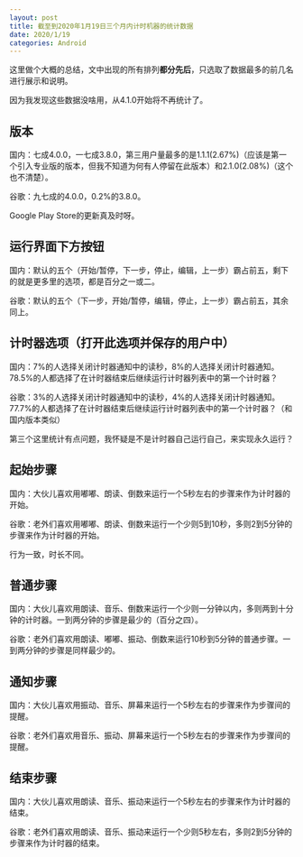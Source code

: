```yaml
---
layout: post
title: 截至到2020年1月19日三个月内计时机器的统计数据
date: 2020/1/19
categories: Android
---
```


这里做个大概的总结，文中出现的所有排列**都分先后**，只选取了数据最多的前几名进行展示和说明。

因为我发现这些数据没啥用，从4.1.0开始将不再统计了。

<!--more-->

## 版本

国内：七成4.0.0，一七成3.8.0，第三用户量最多的是1.1.1(2.67%)（应该是第一个引入专业版的版本，但我不知道为何有人停留在此版本）和2.1.0(2.08%)（这个也不清楚）。

谷歌：九七成的4.0.0，0.2%的3.8.0。

Google Play Store的更新真及时呀。

## 运行界面下方按钮

国内：默认的五个（开始/暂停，下一步，停止，编辑，上一步）霸占前五，剩下的就是更多里的选项，都是百分之一或二。

谷歌：默认的五个（下一步，开始/暂停，编辑，停止，上一步）霸占前五，其余同上。

## 计时器选项（打开此选项并保存的用户中）

国内：7%的人选择关闭计时器通知中的读秒，8%的人选择关闭计时器通知。78.5%的人都选择了在计时器结束后继续运行计时器列表中的第一个计时器？

谷歌：3%的人选择关闭计时器通知中的读秒，4%的人选择关闭计时器通知。77.7%的人都选择了在计时器结束后继续运行计时器列表中的第一个计时器？（和国内版本类似）

第三个这里统计有点问题，我怀疑是不是计时器自己运行自己，来实现永久运行？

## 起始步骤

国内：大伙儿喜欢用嘟嘟、朗读、倒数来运行一个5秒左右的步骤来作为计时器的开始。

谷歌：老外们喜欢用嘟嘟、朗读、倒数来运行一个少则5到10秒，多则2到5分钟的步骤来作为计时器的开始。

行为一致，时长不同。

## 普通步骤

国内：大伙儿喜欢用朗读、音乐、倒数来运行一个少则一分钟以内，多则两到十分钟的计时器。一到两分钟的步骤是最少的（百分之四）。

谷歌：老外们喜欢用朗读、嘟嘟、振动、倒数来运行10秒到5分钟的普通步骤。一到两分钟的步骤是同样最少的。

## 通知步骤

国内：大伙儿喜欢用振动、音乐、屏幕来运行一个5秒左右的步骤来作为步骤间的提醒。

谷歌：老外们喜欢用音乐、振动、屏幕来运行一个5秒左右的步骤来作为步骤间的提醒。

## 结束步骤

国内：大伙儿喜欢用朗读、音乐、振动来运行一个5秒左右的步骤来作为计时器的结束。

谷歌：老外们喜欢用朗读、音乐、振动来运行一个少则5秒左右，多则2到5分钟的步骤来作为计时器的结束。
